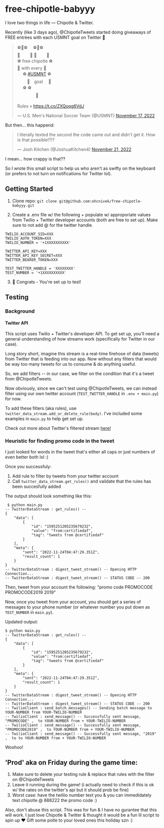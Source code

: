 # free-chipotle-babyyy

I love two things in life — Chipotle & Twitter.

Recently (like 3 days ago), @ChipotleTweets started doing giveaways of FREE entrées with each USMNT goal on Twitter 💸

<blockquote class="twitter-tweet" data-theme="light"><p lang="en" dir="ltr">⚽️🌯⚽️　 ⚽️🌯⚽️<br> 🌯　　 🌯 🌯　　 🌯<br>⚽️ free chipotle ⚽️<br> 🌯 with every 🌯<br>　 ⚽️ <a href="https://twitter.com/hashtag/USMNT?src=hash&amp;ref_src=twsrc%5Etfw">#USMNT</a> ⚽️<br>　　 🌯　goal　 🌯<br>　 ⚽️ ⚽️<br>　　　　 🌯<br><br>Rules » <a href="https://t.co/ZXQoqg6VdJ">https://t.co/ZXQoqg6VdJ</a></p>&mdash; U.S. Men&#39;s National Soccer Team (@USMNT) <a href="https://twitter.com/USMNT/status/1593288245189611520?ref_src=twsrc%5Etfw">November 17, 2022</a></blockquote>

But then... this happend:

<blockquote class="twitter-tweet" data-conversation="none" data-theme="light"><p lang="en" dir="ltr">I literally texted the second the code came out and didn&#39;t get it. How is that possible!?!?</p>&mdash; Josh Kitchen (@JoshuaKitchen4) <a href="https://twitter.com/JoshuaKitchen4/status/1594778716638355456?ref_src=twsrc%5Etfw">November 21, 2022</a></blockquote>

I mean... how crappy is that??

So I wrote this small script to help us who aren't as swifty on the keyboard (or prefers to not turn on notifications for Twitter lol).

## Getting Started

1. Clone repo: `git clone git@github.com:ohcnivek/free-chipotle-babyyy.git`

2. Create a .env file w/ the following + populate w/ approporiate values from Twilio + Twitter developer accounts (both are free to set up). Make sure to not add @ for the twitter handle.

```
TWILIO_ACCOUNT_SID=XXX
TWILIO_AUTH_TOKEN=XXX
TWILIO_NUMBER = '+1XXXXXXXXXX'

TWITTER_API_KEY=XXX
TWITTER_API_KEY_SECRET=XXX
TWITTER_BEARER_TOKEN=XXX

TEST_TWITTER_HANDLE = 'XXXXXXXX'
TEST_NUMBER = '+1XXXXXXXXXX'
```

3. 🎊 Congrats - You're set up to test!

## Testing

### Background

#### Twitter API

This script uses Twilio + Twitter's developer API. To get set up, you'll need a general understanding of how streams work (specifically for Twitter in our case).

Long story short, imagine this stream is a real-time firehose of data (tweets) from Twitter that is feeding into our app. Now without any filters that would be way too many tweets for us to consume & do anything useful.

So, we add filters -- in our case, we filter on the condition that it's a tweet from @ChipotleTweets.

Now obviously, since we can't test using @ChipotleTweets, we can instead filter using our own twitter account (`TEST_TWITTER_HANDLE` in `.env + main.py`) for now.

To add these filters (aka rules), use `twitter_data_stream.add_or_delete_rule(body)`. I've included some examples in `main.py` to help get set up.

Check out more about Twitter's filtered stream [here!](https://developer.twitter.com/en/docs/twitter-api/tweets/filtered-stream/introduction)

### Heuristic for finding promo code in the tweet

I just looked for words in the tweet that's either all caps or just numbers of even better both lol :)

Once you successfuly:

1. Add rule to filter by tweets from your twitter account
2. Call `twitter_data_stream.get_rules()` and vaildate that the rules has been succesfully added

The output should look something like this:

```
 $ python main.py
-- TwitterDataStream : get_rules() --
{
    "data": [
        {
            "id": "1595251205235679232",
            "value": "from:certifiedaf",
            "tag": "tweets from @certifiedaf"
        }
    ],
    "meta": {
        "sent": "2022-11-24T04:47:29.351Z",
        "result_count": 1
    }
}
-- TwitterDataStream : digest_tweet_stream() -- Opening HTTP Connection...
-- TwitterDataStream : digest_tweet_stream() -- STATUS CODE -- 200
```

Then, tweet from your account the following:
"promo code PROMOCODE PROMOCODE2019 2019"

Now, once you tweet from your account, you should get a series of messages to your phone number (or whatever number you put down as `TEST_NUMBER` in `main.py`).

Updated output:

```
$ python main.py
-- TwitterDataStream : get_rules() --
{
    "data": [
        {
            "id": "1595251205235679232",
            "value": "from:certifiedaf",
            "tag": "tweets from @certifiedaf"
        }
    ],
    "meta": {
        "sent": "2022-11-24T04:47:29.351Z",
        "result_count": 1
    }
}
-- TwitterDataStream : digest_tweet_stream() -- Opening HTTP Connection...
-- TwitterDataStream : digest_tweet_stream() -- STATUS CODE -- 200
-- TwilioClient : send_batch_messages() -- Sending batch message to YOUR-NUMBER from YOUR-TWILIO-NUMBER
-- TwilioClient : send_message() -- Successfully sent message, "PROMOCODE" ,  to YOUR-NUMBER from + YOUR-TWILIO-NUMBER
-- TwilioClient : send_message() -- Successfully sent message, "PROMOCODE2019" ,  to YOUR-NUMBER from + YOUR-TWILIO-NUMBER
-- TwilioClient : send_message() -- Successfully sent message, "2019" ,  to to YOUR-NUMBER from + YOUR-TWILIO-NUMBER
```

Woohoo!

## 'Prod' aka on Friday during the game time:

1. Make sure to delete your testing rule & replace that rules with the filter on @ChipotleTweets
2. Leave it running during the game! (i actually need to check if this is ok w/ the rates on the twitter's api but it should prob be fine)
3. Worst case: have the twiliio number text you & you can immedidately text chipotle @ 888222 the promo code :)

Also, don't abuse this script. This was for fun & I have no gurantee that this will work. I just love Chipotle & Twitter & thought it would be a fun lil script to spin up ❤️ Gift some potle to your loved ones this holiday szn :)
